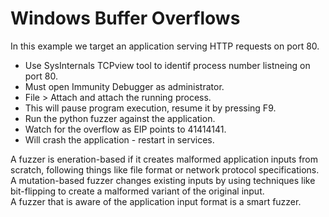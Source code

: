 # Windows Buffer Overflows

In this example we target an application serving HTTP requests on port 80.

* Use SysInternals TCPview tool to identif process number listneing on port 80.
* Must open Immunity Debugger as administrator.
* File > Attach and attach the running process.
* This will pause program execution, resume it by pressing F9.
* Run the python fuzzer against the application.
* Watch for the overflow as EIP points to 41414141.
* Will crash the application - restart in services.

A fuzzer is eneration-based if it creates malformed application inputs from scratch, following things like file format or network protocol specifications.  
A mutation-based fuzzer changes existing inputs by using techniques like bit-flipping to create a malformed variant of the original input.  
A fuzzer that is aware of the application input format is a smart fuzzer.
